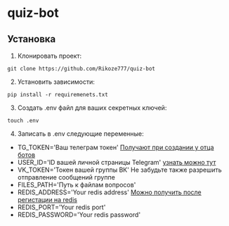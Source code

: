 # quiz-bot


## Установка

1) Клонировать проект:
```
git clone https://github.com/Rikoze777/quiz-bot
```

2) Установить зависимости:
```
pip install -r requiremenets.txt
```

3) Создать .env файл для ваших секретных ключей:
```
touch .env
```

4) Записать в .env следующие переменные:
* TG_TOKEN='Ваш телеграм токен'  [Получают при создании у отца ботов](https://t.me/botfather)
* USER_ID='ID вашей личной страницы Telegram' [узнать можно тут](https://t.me/username_to_id_bot)
* VK_TOKEN='Токен вашей группы ВК' Не забудьте также разрешить отправление сообщений группе
* FILES_PATH='Путь к файлам вопросов'
* REDIS_ADDRESS='Your redis address' [Можно получить после регистации на redis](https://www.redislabs.com/)
* REDIS_PORT='Your redis port'
* REDIS_PASSWORD='Your redis password'